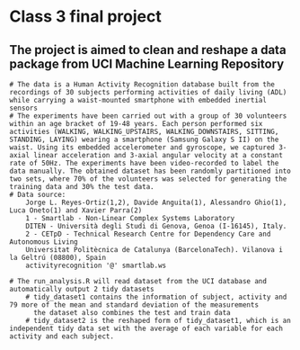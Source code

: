 # Class 3 final project

## The project is aimed to clean and reshape a data package from UCI Machine Learning Repository
    # The data is a Human Activity Recognition database built from the recordings of 30 subjects performing activities of daily living (ADL) while carrying a waist-mounted smartphone with embedded inertial sensors
    # The experiments have been carried out with a group of 30 volunteers within an age bracket of 19-48 years. Each person performed six activities (WALKING, WALKING_UPSTAIRS, WALKING_DOWNSTAIRS, SITTING, STANDING, LAYING) wearing a smartphone (Samsung Galaxy S II) on the waist. Using its embedded accelerometer and gyroscope, we captured 3-axial linear acceleration and 3-axial angular velocity at a constant rate of 50Hz. The experiments have been video-recorded to label the data manually. The obtained dataset has been randomly partitioned into two sets, where 70% of the volunteers was selected for generating the training data and 30% the test data. 
    # Data source: 
        Jorge L. Reyes-Ortiz(1,2), Davide Anguita(1), Alessandro Ghio(1), Luca Oneto(1) and Xavier Parra(2)
        1 - Smartlab - Non-Linear Complex Systems Laboratory
        DITEN - Università degli Studi di Genova, Genoa (I-16145), Italy. 
        2 - CETpD - Technical Research Centre for Dependency Care and Autonomous Living
        Universitat Politècnica de Catalunya (BarcelonaTech). Vilanova i la Geltrú (08800), Spain
        activityrecognition '@' smartlab.ws
    
    # The run_analysis.R will read dataset from the UCI database and automatically output 2 tidy datasets    
        # tidy_dataset1 contains the information of subject, activity and 79 more of the mean and standard deviation of the measurements
          the dataset also combines the test and train data 
        # tidy_dataset2 is the reshaped form of tidy_dataset1, which is an independent tidy data set with the average of each variable for each activity and each subject. 
